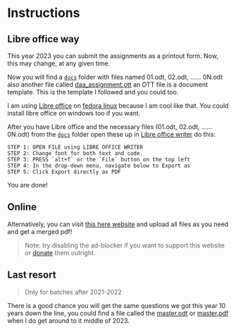 # Instructions

## Libre office way

This year 2023 you can submit the assignments as a printout form.
Now, this may change, at any given time. 

Now you will find a [`docs`](https://github.com/0thorderlogic/cs/tree/master/DAA/docs) folder with files named 01.odt, 02.odt, ...... 0N.odt also another file called [daa_assignment.ott](https://github.com/0thorderlogic/cs/blob/master/DAA/docs/daa_assignment.ott) an OTT file is a document template. This is the template I followed and you could too.

I am using [Libre office](https://www.libreoffice.org/) on [fedora linux](https://getfedora.org/) because I am cool like that. You could install libre office on windows too if you want.

After you have Libre office and the necessary files (01.odt, 02.odt, ...... 0N.odt) from the [`docs`](https://github.com/0thorderlogic/cs/tree/master/DAA/docs) folder open these up in [Libre office writer](https://www.libreoffice.org/discover/writer/) do this:

```
STEP 1: OPEN FILE using LIBRE OFFICE WRITER
STEP 2: Change font for both text and code.
STEP 3: PRESS `alt+f` or the `File` button on the top left
STEP 4: In the drop-down menu, navigate below to Export as 
STEP 5: Click Export directly as PDF
```

You are done!

## Online

Alternatively, you can visit [this here website](https://online2pdf.com/convert-odt-to-pdf) and upload all files as you need and get a merged pdf!

> Note: try disabling the ad-blocker if you want to support this website or [donate](https://online2pdf.com/donation) them outright. 

## Last resort

> Only for batches after 2021-2022

There is a good chance you will get the same questions we got this year 10 years down the line, you could find a file called the [master.odt](#) or [master.pdf](#) when I do get around to it middle of 2023. 